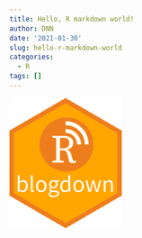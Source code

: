 ```yaml
---
title: Hello, R markdown world!
author: DNN
date: '2021-01-30'
slug: hello-r-markdown-world
categories:
  - R
tags: []
---
```

![](images/logo.png)